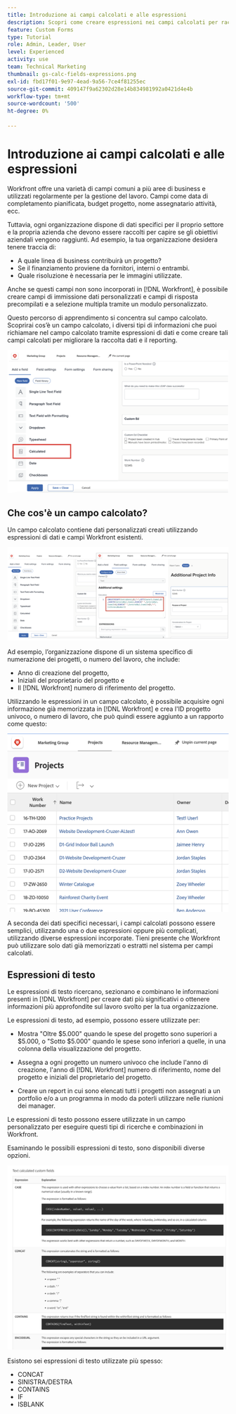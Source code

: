 ```yaml
---
title: Introduzione ai campi calcolati e alle espressioni
description: Scopri come creare espressioni nei campi calcolati per raccogliere dati personalizzati univoci sul lavoro svolto per la tua organizzazione.
feature: Custom Forms
type: Tutorial
role: Admin, Leader, User
level: Experienced
activity: use
team: Technical Marketing
thumbnail: gs-calc-fields-expressions.png
exl-id: fbd17f01-9e97-4ead-9a56-7ce4f81255ec
source-git-commit: 409147f9a62302d28e14b834981992a0421d4e4b
workflow-type: tm+mt
source-wordcount: '500'
ht-degree: 0%

---
```


# Introduzione ai campi calcolati e alle espressioni

<!-- **Note**: The expression examples shown are simple and some may be mitigated by fields already supplied by  . However, the examples are used to illustrate the foundational knowledge needed in order to build expressions in Workfront.-->

Workfront offre una varietà di campi comuni a più aree di business e utilizzati regolarmente per la gestione del lavoro. Campi come data di completamento pianificata, budget progetto, nome assegnatario attività, ecc.

Tuttavia, ogni organizzazione dispone di dati specifici per il proprio settore e la propria azienda che devono essere raccolti per capire se gli obiettivi aziendali vengono raggiunti. Ad esempio, la tua organizzazione desidera tenere traccia di:

* A quale linea di business contribuirà un progetto?
* Se il finanziamento proviene da fornitori, interni o entrambi.
* Quale risoluzione è necessaria per le immagini utilizzate.

Anche se questi campi non sono incorporati in [!DNL Workfront], è possibile creare campi di immissione dati personalizzati e campi di risposta precompilati e a selezione multipla tramite un modulo personalizzato.

Questo percorso di apprendimento si concentra sul campo calcolato. Scoprirai cos’è un campo calcolato, i diversi tipi di informazioni che puoi richiamare nel campo calcolato tramite espressioni di dati e come creare tali campi calcolati per migliorare la raccolta dati e il reporting.

![La gestione delle risorse imposta un solo pager](assets/GS01.png)

## Che cos&#39;è un campo calcolato?

Un campo calcolato contiene dati personalizzati creati utilizzando espressioni di dati e campi Workfront esistenti.

![Bilanciatore dei carichi di lavoro con rapporto sull’utilizzo](assets/GS02.png)

Ad esempio, l’organizzazione dispone di un sistema specifico di numerazione dei progetti, o numero del lavoro, che include:

* Anno di creazione del progetto,
* Iniziali del proprietario del progetto e
* Il [!DNL Workfront] numero di riferimento del progetto.


Utilizzando le espressioni in un campo calcolato, è possibile acquisire ogni informazione già memorizzata in [!DNL Workfront] e crea l&#39;ID progetto univoco, o numero di lavoro, che può quindi essere aggiunto a un rapporto come questo:

![Bilanciatore dei carichi di lavoro con rapporto sull’utilizzo](assets/GS03.png)

A seconda dei dati specifici necessari, i campi calcolati possono essere semplici, utilizzando una o due espressioni oppure più complicati, utilizzando diverse espressioni incorporate. Tieni presente che Workfront può utilizzare solo dati già memorizzati o estratti nel sistema per campi calcolati.

## Espressioni di testo

Le espressioni di testo ricercano, sezionano e combinano le informazioni presenti in [!DNL Workfront] per creare dati più significativi o ottenere informazioni più approfondite sul lavoro svolto per la tua organizzazione.

Le espressioni di testo, ad esempio, possono essere utilizzate per:

* Mostra &quot;Oltre $5.000&quot; quando le spese del progetto sono superiori a $5.000, o &quot;Sotto $5.000&quot; quando le spese sono inferiori a quelle, in una colonna della visualizzazione del progetto.

* Assegna a ogni progetto un numero univoco che include l&#39;anno di creazione, l&#39;anno di  [!DNL Workfront] numero di riferimento, nome del progetto e iniziali del proprietario del progetto.

* Creare un report in cui sono elencati tutti i progetti non assegnati a un portfolio e/o a un programma in modo da poterli utilizzare nelle riunioni dei manager.

Le espressioni di testo possono essere utilizzate in un campo personalizzato per eseguire questi tipi di ricerche e combinazioni in Workfront.

Esaminando le possibili espressioni di testo, sono disponibili diverse opzioni.

![La gestione delle risorse imposta un solo pager](assets/TE01.png)

Esistono sei espressioni di testo utilizzate più spesso:

* CONCAT
* SINISTRA/DESTRA
* CONTAINS
* IF
* ISBLANK